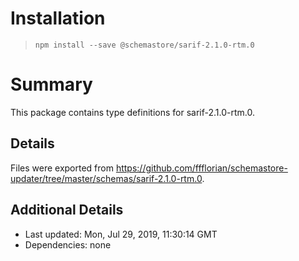 # Installation
> `npm install --save @schemastore/sarif-2.1.0-rtm.0`

# Summary
This package contains type definitions for sarif-2.1.0-rtm.0.

## Details
Files were exported from https://github.com/ffflorian/schemastore-updater/tree/master/schemas/sarif-2.1.0-rtm.0.

## Additional Details
* Last updated: Mon, Jul 29, 2019, 11:30:14 GMT
* Dependencies: none
